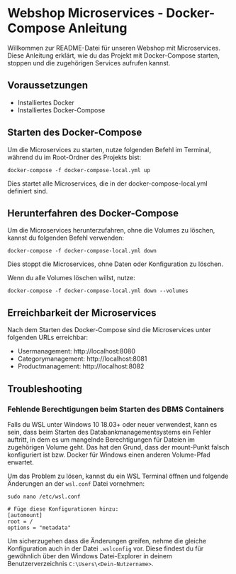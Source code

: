 # Webshop Microservices - Docker-Compose Anleitung

Willkommen zur README-Datei für unseren Webshop mit Microservices. Diese Anleitung erklärt, wie du das Projekt mit Docker-Compose starten, stoppen und die zugehörigen Services aufrufen kannst.

## Voraussetzungen

- Installiertes Docker
- Installiertes Docker-Compose

## Starten des Docker-Compose

Um die Microservices zu starten, nutze folgenden Befehl im Terminal, während du im Root-Ordner des Projekts bist:

```
docker-compose -f docker-compose-local.yml up
```

Dies startet alle Microservices, die in der docker-compose-local.yml definiert sind.

## Herunterfahren des Docker-Compose

Um die Microservices herunterzufahren, ohne die Volumes zu löschen, kannst du folgenden Befehl verwenden:

```
docker-compose -f docker-compose-local.yml down
```

Dies stoppt die Microservices, ohne Daten oder Konfiguration zu löschen.

Wenn du alle Volumes löschen willst, nutze:

```
docker-compose -f docker-compose-local.yml down --volumes
```

## Erreichbarkeit der Microservices

Nach dem Starten des Docker-Compose sind die Microservices unter folgenden URLs erreichbar:

- Usermanagement: http://localhost:8080
- Categorymanagement: http://localhost:8081
- Productmanagement: http://localhost:8082

## Troubleshooting

### Fehlende Berechtigungen beim Starten des DBMS Containers

Falls du WSL unter Windows 10 18.03+ oder neuer verwendest, kann es sein, dass beim Starten des Databankmanagementsystems ein Fehler auftritt, in dem es um mangelnde Berechtigungen für Dateien im zugehörigen Volume geht.
Das hat den Grund, dass der mount-Punkt falsch konfiguriert ist bzw. Docker für Windows einen anderen Volume-Pfad erwartet.

Um das Problem zu lösen, kannst du ein WSL Terminal öffnen und folgende Änderungen an der `wsl.conf` Datei vornehmen:

```
sudo nano /etc/wsl.conf

# Füge diese Konfigurationen hinzu:
[automount]
root = /
options = "metadata"
```

Um sicherzugehen dass die Änderungen greifen, nehme die gleiche Konfiguration auch in der Datei `.wslconfig` vor. Diese findest du für gewöhnlich über den Windows Datei-Explorer in deinem Benutzerverzeichnis `C:\Users\<Dein-Nutzername>`.
